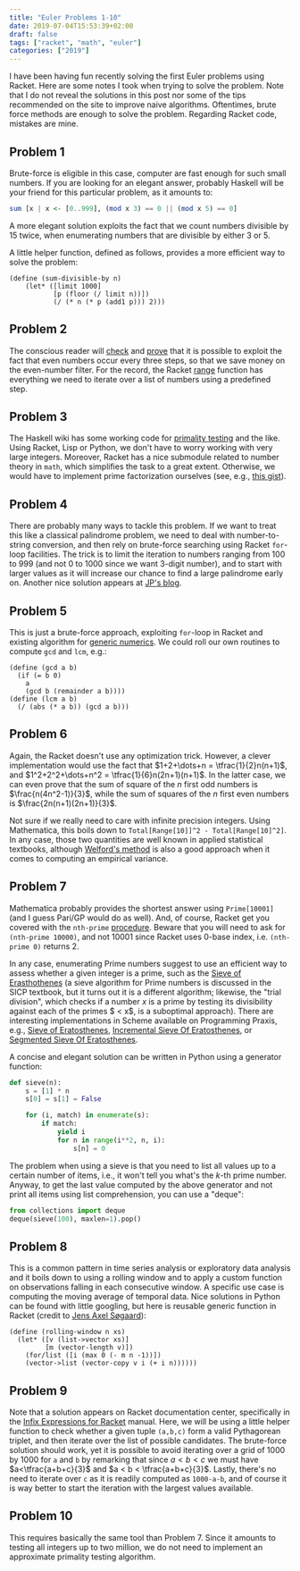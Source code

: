 ```yaml
---
title: "Euler Problems 1-10"
date: 2019-07-04T15:53:39+02:00
draft: false
tags: ["racket", "math", "euler"]
categories: ["2019"]
---
```


I have been having fun recently solving the first Euler problems using Racket. Here are some notes I took when trying to solve the problem. Note that I do not reveal the solutions in this post nor some of the tips recommended on the site to improve naive algorithms. Oftentimes, brute force methods are enough to solve the problem. Regarding Racket code, mistakes are mine.

<!--more-->

## Problem 1

Brute-force is eligible in this case, computer are fast enough for such small numbers. If you are looking for an elegant answer, probably Haskell will be your friend for this particular problem, as it amounts to:

```haskell
sum [x | x <- [0..999], (mod x 3) == 0 || (mod x 5) == 0]
```

A more elegant solution exploits the fact that we count numbers divisible by 15 twice, when enumerating numbers that are divisible by either 3 or 5.

A little helper function, defined as follows, provides a more efficient way to solve the problem:

```racket
(define (sum-divisible-by n)
    (let* ([limit 1000]
           [p (floor (/ limit n))])
           (/ (* n (* p (add1 p))) 2)))
```

## Problem 2

The conscious reader will [check](https://mathematica.stackexchange.com/q/37266) and [prove](https://math.stackexchange.com/q/2386804) that it is possible to exploit the fact that even numbers occur every three steps, so that we save money on the even-number filter. For the record, the Racket [range](https://docs.racket-lang.org/reference/pairs.html?q=range#%28def._%28%28lib._racket%2Flist..rkt%29._range%29%29) function has everything we need to iterate over a list of numbers using a predefined step.

## Problem 3

The Haskell wiki has some working code for [primality testing](https://wiki.haskell.org/Testing_primality#Primality_Test_and_Integer_Factorization) and the like. Using Racket, Lisp or Python, we don't have to worry working with very large integers. Moreover, Racket has a nice submodule related to number theory in `math`, which simplifies the task to a great extent. Otherwise, we would have to implement prime factorization ourselves (see, e.g., [this gist](https://gist.github.com/dstnbrkr/855700)).

## Problem 4

There are probably many ways to tackle this problem. If we want to treat this like a classical palindrome problem, we need to deal with number-to-string conversion, and then rely on brute-force searching using Racket `for`-loop facilities. The trick is to limit the iteration to numbers ranging from 100 to 999 (and not 0 to 1000 since we want 3-digit number), and to start with larger values as it will increase our chance to find a large palindrome early on. Another nice solution appears at [JP's blog](https://blog.jverkamp.com/2012/11/07/project-euler-4/).

## Problem 5

This is just a brute-force approach, exploiting `for`-loop in Racket and existing algorithm for [generic numerics](https://docs.racket-lang.org/reference/generic-numbers.html). We could roll our own routines to compute `gcd` and `lcm`, e.g.:

```racket
(define (gcd a b)
  (if (= b 0)
    a
    (gcd b (remainder a b))))
(define (lcm a b)
  (/ (abs (* a b)) (gcd a b)))
```

## Problem 6

Again, the Racket doesn't use any optimization trick. However, a clever implementation would use the fact that $1+2+\dots+n = \tfrac{1}{2}n(n+1)$, and $1^2+2^2+\dots+n^2 = \tfrac{1}{6}n(2n+1)(n+1)$. In the latter case, we can even prove that the sum of square of the $n$ first odd numbers is $\frac{n(4n^2-1)}{3}$, while the sum of squares of the $n$ first even numbers is $\frac{2n(n+1)(2n+1)}{3}$.

Not sure if we really need to care with infinite precision integers. Using Mathematica, this boils down to `Total[Range[10]]^2 - Total[Range[10]^2]`. In any case, those two quantities are well known in applied statistical textbooks, although [Welford's method](https://www.johndcook.com/blog/2008/09/26/comparing-three-methods-of-computing-standard-deviation/) is also a good approach when it comes to computing an empirical variance.

## Problem 7

Mathematica probably provides the shortest answer using `Prime[10001]` (and I guess Pari/GP would do as well). And, of course, Racket get you covered with the `nth-prime` [procedure](https://docs.racket-lang.org/math/number-theory.html#%28def._%28%28lib._math%2Fnumber-theory..rkt%29._nth-prime%29%29). Beware that you will need to ask for `(nth-prime 10000)`, and not 10001 since Racket uses 0-base index, i.e. `(nth-prime 0)` returns 2.

In any case, enumerating Prime numbers suggest to use an efficient way to assess whether a given integer is a prime, such as the [Sieve of Erasthothenes](https://www.cs.hmc.edu/~oneill/papers/Sieve-JFP.pdf) (a sieve algorithm for Prime numbers is discussed in the SICP textbook, but it turns out it is a different algorithm; likewise, the "trial division", which checks if a number $x$ is a prime by testing its divisibility against each of the primes $ < x$, is a suboptimal approach). There are interesting implementations in Scheme available on Programming Praxis, e.g., [Sieve of Eratosthenes](https://programmingpraxis.com/2009/02/19/sieve-of-eratosthenes/), [Incremental Sieve Of Eratosthenes](https://programmingpraxis.com/2015/07/31/incremental-sieve-of-eratosthenes/), or [Segmented Sieve Of Eratosthenes](https://programmingpraxis.com/2010/02/05/segmented-sieve-of-eratosthenes/).

A concise and elegant solution can be written in Python using a generator function:

```python
def sieve(n):
    s = [1] * n
    s[0] = s[1] = False

    for (i, match) in enumerate(s):
        if match:
            yield i
            for n in range(i**2, n, i):
                s[n] = 0
```

The problem when using a sieve is that you need to list all values up to a certain number of items, i.e., it won't tell you what's the $k$-th prime number. Anyway, to get the last value computed by the above generator and not print all items using list comprehension, you can use a "deque":

```python
from collections import deque
deque(sieve(100), maxlen=1).pop()
```

## Problem 8

This is a common pattern in time series analysis or exploratory data analysis and it boils down to using a rolling window and to apply a custom function on observations falling in each consecutive window. A specific use case is computing the moving average of temporal data. Nice solutions in Python can be found with little googling, but here is reusable generic function in Racket (credit to [Jens Axel Søgaard](https://stackoverflow.com/a/40520792)):

```racket
(define (rolling-window n xs)
  (let* ([v (list->vector xs)]
         [m (vector-length v)])
    (for/list ([i (max 0 (- m n -1))])
    (vector->list (vector-copy v i (+ i n))))))
```

## Problem 9

Note that a solution appears on Racket documentation center, specifically in the [Infix Expressions for Racket](https://docs.racket-lang.org/infix-manual/) manual. Here, we will be using a little helper function to check whether a given tuple `(a,b,c)` form a valid Pythagorean triplet, and then iterate over the list of possible candidates. The brute-force solution should work, yet it is possible to avoid iterating over a grid of 1000 by 1000 for `a` and `b` by remarking that since $a < b < c$ we must have $a<\tfrac{a+b+c}{3}$ and $a < b < \tfrac{a+b+c}{3}$. Lastly, there's no need to iterate over `c` as it is readily computed as `1000-a-b`, and of course it is way better to start the iteration with the largest values available.

## Problem 10

This requires basically the same tool than Problem 7. Since it amounts to testing all integers up to two million, we do not need to implement an approximate primality testing algorithm.
